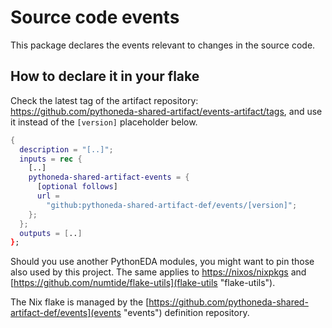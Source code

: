 # Source code events

This package declares the events relevant to changes in the source code.

## How to declare it in your flake

Check the latest tag of the artifact repository: https://github.com/pythoneda-shared-artifact/events-artifact/tags, and use it instead of the `[version]` placeholder below.

```nix
{
  description = "[..]";
  inputs = rec {
    [..]
    pythoneda-shared-artifact-events = {
      [optional follows]
      url =
        "github:pythoneda-shared-artifact-def/events/[version]";
    };
  };
  outputs = [..]
};
```

Should you use another PythonEDA modules, you might want to pin those also used by this project. The same applies to [https://nixos/nixpkgs](nixpkgs "nixpkgs") and [https://github.com/numtide/flake-utils](flake-utils "flake-utils").

The Nix flake is managed by the [https://github.com/pythoneda-shared-artifact-def/events](events "events") definition repository.

